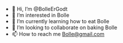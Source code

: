 - 👋 Hi, I’m @BolleErGodt
- 👀 I’m interested in Bolle
- 🌱 I’m currently learning how to eat Bolle
- 💞️ I’m looking to collaborate on baking Bolle
- 📫 How to reach me Bolle@gmail.com

<!---
BolleErGodt/BolleErGodt is a ✨ special ✨ repository because its `README.md` (this file) appears on your GitHub profile.
You can click the Preview link to take a look at your changes.
--->
